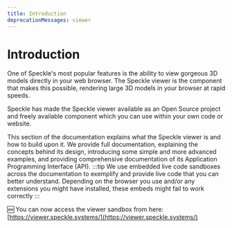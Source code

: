 ```yaml
---
title: Introduction
deprecationMessages: viewer
---
```


<Banner />

# Introduction

One of Speckle's most popular features is the ability to view gorgeous 3D models directly in your web browser. The Speckle viewer is the component that makes this possible, rendering large 3D models in your browser at rapid speeds. 

Speckle has made the Speckle viewer available as an Open Source project and freely available component which you can use within your own code or website.


This section of the documentation explains what the Speckle viewer is and how to build upon it. We provide full documentation, explaining the concepts behind its design, introducing some simple and more advanced examples, and providing comprehensive documentation of its Application Programming Interface (API).
:::tip
We use embedded live code sandboxes across the documentation to exemplify and provide live code that you can better understand. Depending on the browser you use and/or any extensions you might have installed, these embeds might fail to work correctly
:::

🆕 You can now access the viewer sandbox from here: [https://viewer.speckle.systems/](https://viewer.speckle.systems/)
